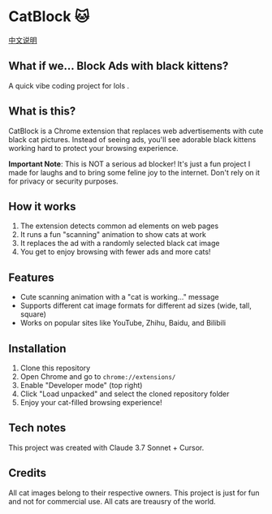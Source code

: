 # CatBlock 🐱

[中文说明](./readme_cn.md)

## What if we... Block Ads with black kittens?

A quick vibe coding project for lols	.


## What is this?

CatBlock is a Chrome extension that replaces web advertisements with cute black cat pictures. Instead of seeing ads, you'll see adorable black kittens working hard to protect your browsing experience.

**Important Note**: This is NOT a serious ad blocker! It's just a fun project I made for laughs and to bring some feline joy to the internet. Don't rely on it for privacy or security purposes.

## How it works

1. The extension detects common ad elements on web pages
2. It runs a fun "scanning" animation to show cats at work
3. It replaces the ad with a randomly selected black cat image
4. You get to enjoy browsing with fewer ads and more cats!

## Features

- Cute scanning animation with a "cat is working..." message
- Supports different cat image formats for different ad sizes (wide, tall, square)
- Works on popular sites like YouTube, Zhihu, Baidu, and Bilibili

## Installation

1. Clone this repository
2. Open Chrome and go to `chrome://extensions/`
3. Enable "Developer mode" (top right)
4. Click "Load unpacked" and select the cloned repository folder
5. Enjoy your cat-filled browsing experience!

## Tech notes

This project was created with Claude 3.7 Sonnet + Cursor.

## Credits

All cat images belong to their respective owners. This project is just for fun and not for commercial use. All cats are treausry of the world.
